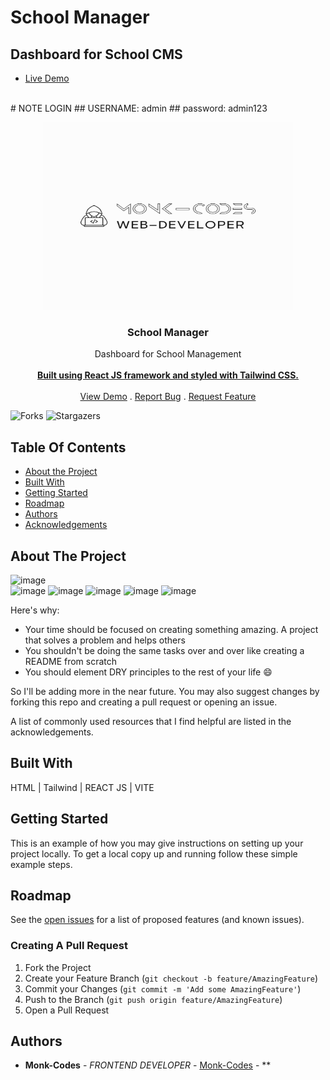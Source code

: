 # School Manager
## Dashboard for School CMS
- [Live Demo](https://schoolmanager.vercel.app/)
<br/>
# NOTE LOGIN
## USERNAME: admin
## password: admin123
<p align="center">
<img src="logo.png" alt="image" width="400" height="300">
  <a href="https://github.com/Monk-Codes/schoolmanager">
  </a>
  <h3 align="center">School Manager</h3>

  <p align="center">
    Dashboard for School Management
    <br/>
    <br/>
    <a href="https://github.com/Monk-Codes/schoolmanager"><strong>Built using React JS framework and styled with Tailwind CSS.</strong></a>
    <br/>
    <br/>
    <a href="https://github.com/Monk-Codes/schoolmanager">View Demo</a>
    .
    <a href="https://github.com/Monk-Codes/schoolmanager/issues">Report Bug</a>
    .
    <a href="https://github.com/Monk-Codes/schoolmanager/issues">Request Feature</a>
  </p>
</p>

![Forks](https://img.shields.io/github/forks/Monk-Codes/schoolmanager?style=social) ![Stargazers](https://img.shields.io/github/stars/Monk-Codes/schoolmanager?style=social) 

## Table Of Contents

* [About the Project](#about-the-project)
* [Built With](#built-with)
* [Getting Started](#getting-started)
* [Roadmap](#roadmap)
* [Authors](#authors)
* [Acknowledgements](#acknowledgements)

## About The Project
![image](https://github.com/user-attachments/assets/121f86a4-cadf-42ae-9ec5-49cc685524c3)    
![image](https://github.com/user-attachments/assets/b9905423-83a8-4819-b1b6-260a25636c96)
![image](https://github.com/user-attachments/assets/2711dff9-12b5-4abe-9b47-40e49d1692d7)
![image](https://github.com/user-attachments/assets/f476ce75-1b9b-446a-99e8-6dab8344d4d9)
![image](https://github.com/user-attachments/assets/38721aa3-ed60-41b5-8813-db420ca0e81e)
![image](https://github.com/user-attachments/assets/9e2467da-7bc3-4da4-8394-d2d385ecdb57)





Here's why:

* Your time should be focused on creating something amazing. A project that solves a problem and helps others
* You shouldn't be doing the same tasks over and over like creating a README from scratch
* You should element DRY principles to the rest of your life :smile:

 So I'll be adding more in the near future. You may also suggest changes by forking this repo and creating a pull request or opening an issue.

A list of commonly used resources that I find helpful are listed in the acknowledgements.

## Built With

HTML | Tailwind | REACT JS | VITE 

## Getting Started

This is an example of how you may give instructions on setting up your project locally.
To get a local copy up and running follow these simple example steps.

## Roadmap

See the [open issues](https://github.com/Monk-Codes//issues) for a list of proposed features (and known issues).

### Creating A Pull Request

1. Fork the Project
2. Create your Feature Branch (`git checkout -b feature/AmazingFeature`)
3. Commit your Changes (`git commit -m 'Add some AmazingFeature'`)
4. Push to the Branch (`git push origin feature/AmazingFeature`)
5. Open a Pull Request

## Authors

* **Monk-Codes** - *FRONTEND DEVELOPER* - [Monk-Codes](https://github.com/Monk-Codes) - **
